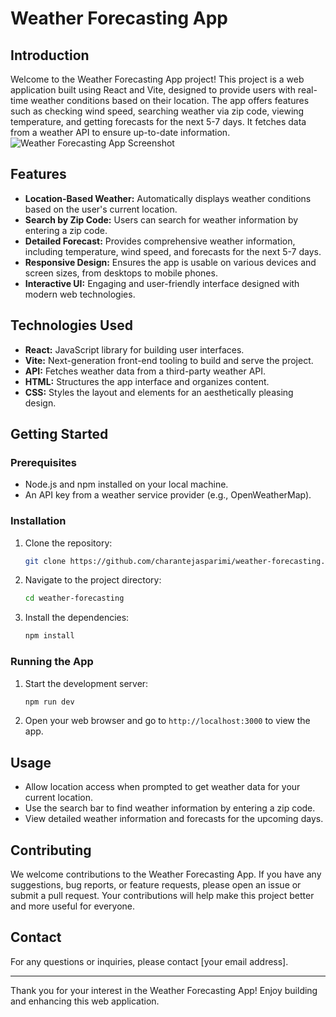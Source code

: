 # Weather Forecasting App

## Introduction

Welcome to the Weather Forecasting App project! This project is a web application built using React and Vite, designed to provide users with real-time weather conditions based on their location. The app offers features such as checking wind speed, searching weather via zip code, viewing temperature, and getting forecasts for the next 5-7 days. It fetches data from a weather API to ensure up-to-date information.
![Weather Forecasting App Screenshot](https://github.com/charantejasparimi/LLINTERN/blob/main/WEATHER_FORECASTING/wf.png)

## Features

- **Location-Based Weather:** Automatically displays weather conditions based on the user's current location.
- **Search by Zip Code:** Users can search for weather information by entering a zip code.
- **Detailed Forecast:** Provides comprehensive weather information, including temperature, wind speed, and forecasts for the next 5-7 days.
- **Responsive Design:** Ensures the app is usable on various devices and screen sizes, from desktops to mobile phones.
- **Interactive UI:** Engaging and user-friendly interface designed with modern web technologies.

## Technologies Used

- **React:** JavaScript library for building user interfaces.
- **Vite:** Next-generation front-end tooling to build and serve the project.
- **API:** Fetches weather data from a third-party weather API.
- **HTML:** Structures the app interface and organizes content.
- **CSS:** Styles the layout and elements for an aesthetically pleasing design.

## Getting Started

### Prerequisites

- Node.js and npm installed on your local machine.
- An API key from a weather service provider (e.g., OpenWeatherMap).

### Installation

1. Clone the repository:
   ```bash
   git clone https://github.com/charantejasparimi/weather-forecasting.git
   ```
2. Navigate to the project directory:
   ```bash
   cd weather-forecasting
   ```
3. Install the dependencies:
   ```bash
   npm install
   ```

### Running the App

1. Start the development server:
   ```bash
   npm run dev
   ```
2. Open your web browser and go to `http://localhost:3000` to view the app.

## Usage

- Allow location access when prompted to get weather data for your current location.
- Use the search bar to find weather information by entering a zip code.
- View detailed weather information and forecasts for the upcoming days.

## Contributing

We welcome contributions to the Weather Forecasting App. If you have any suggestions, bug reports, or feature requests, please open an issue or submit a pull request. Your contributions will help make this project better and more useful for everyone.


## Contact

For any questions or inquiries, please contact [your email address].

---

Thank you for your interest in the Weather Forecasting App! Enjoy building and enhancing this web application.

